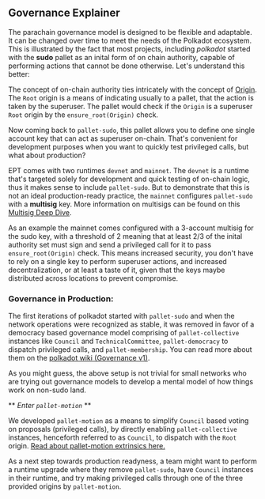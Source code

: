 ## Governance Explainer

The parachain governance model is designed to be flexible and adaptable. It can be changed over time to meet the needs of the Polkadot ecosystem. This is illustrated by the fact that most projects, including *polkadot* started with the **sudo** pallet as an inital form of on chain authority, capable of performing actions that cannot be done otherwise. Let's understand this better: 

The concept of on-chain authority ties intricately with the concept of [Origin](https://docs.substrate.io/build/origins/). The `Root` origin is a means of indicating usually to a pallet, that the action is taken by the superuser. The pallet would check if the `Origin` is a superuser `Root` origin by the `ensure_root(Origin)` check. 

Now coming back to `pallet-sudo`, this pallet allows you to define one single account key that can act as superuser on-chain. That's convenient for development purposes when you want to quickly test privileged calls, but what about production? 

EPT comes with two runtimes `devnet` and `mainnet`. The `devnet` is a runtime that's targeted solely for development and quick testing of on-chain logic, thus it makes sense to include `pallet-sudo`. But to demonstrate that this is not an ideal production-ready practice, the `mainnet` configures `pallet-sudo` with a **multisig** key. More information on multisigs can be found on this [Multisig Deep Dive](https://youtu.be/J2OAcd4sWfA?si=yC4zKiQGY1FrQt_v).

As an example the mainnet comes configured with a 3-account multisig for the sudo key, with a threshold of 2 meaning that at least 2/3 of the inital authority set must sign and send a privileged call for it to pass `ensure_root(Origin)` check. This means increased security, you don't have to rely on a single key to perform superuser actions, and increased decentralization, or at least a taste of it, given that the keys maybe distributed across locations to prevent compromise.

### Governance in Production: 

The first iterations of polkadot started with `pallet-sudo` and when the network operations were recognized as stable, it was removed in favor of a democracy based governance model comprising of `pallet-collective` instances like `Council` and `TechnicalCommittee`, `pallet-democracy` to dispatch privileged calls, and `pallet-membership`. You can read more about them on the [polkadot wiki (Governance v1)](https://wiki.polkadot.network/docs/learn-governance).

As you might guess, the above setup is not trivial for small networks who are trying out governance models to develop a mental model of how things work on non-sudo land. 

** *Enter `pallet-motion`* **

We developed `pallet-motion` as a means to simplify `Council` based voting on proposals (privileged calls), by directly enabling `pallet-collective` instances, henceforth referred to as `Council`, to dispatch with the `Root` origin. [Read about pallet-motion extrinsics here.](../pallets/motion/README.md)

As a next step towards production readyness, a team might want to perform a runtime upgrade where they remove `pallet-sudo`, have `Council` instances in their runtime, and try making privileged calls through one of the three provided origins by `pallet-motion`. 

